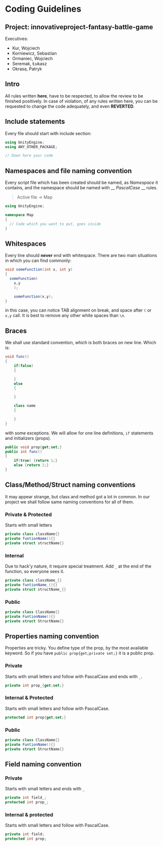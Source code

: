 # Coding Guidelines
## Project: innovativeproject-fantasy-battle-game
Executives:
* Kur, Wojciech
* Korniewicz, Sebastian
* Ormaniec, Wojciech
* Seremak, Łukasz
* Okrasa, Patryk

## Intro
All rules written **here**, have to be respected, to allow the review to be
finished positively. In case of violation, of any rules written here, you can
be requested to change the code adequately, and even **REVERTED**.

## Include statements
Every file should start with include section:

```C#
using UnityEngine;
using ANY_OTHER_PACKAGE;

// Down here your code
```

## Namespaces and file naming convention
Every script file which has been created should be named, as _Namespace_
it contains, and the namespace should be named with __ *PascalCase* __ rules.

>Active file -> Map

```C#
using UnityEngine;

namespace Map
{
  // Code which you want to put, goes inside
}
```

## Whitespaces

Every line should **never** end with whitespace. There are two main situations
in which you can find commonly:

```C#
void someFunction(int x, int y)
{
  someFunction(
    x,y
    );

    someFunction(x,y);
}
```

in this case, you can notice TAB alignment on break, and space after `(` or `x,y`
call. It is best to remove any other white spaces than `\n`.

## Braces
We shall use standard convention, which is both braces on new line. Which is:
```C#
void func()
{
	if(false)
	{

	}
	else
	{

	}

	class name
	{

	}
}
```

with some exceptions. We will allow for one line definitions, `if` statements
and initializers (props).

```C#
public void prop{get;set;}
public int func()
{
	if(true) {return 1;}
	else {return 2;}
}
```

## Class/Method/Struct naming conventions

It may appear strange, but class and method got a lot in common. In our project
we shall follow same naming conventions for all of them.

### Private & Protected
Starts with small letters
```C#
private class className{}
private funtionName(){}
private struct structName{}
```

### Internal
Due to hack'y nature, it require special treatment. Add `_` at the end of the
function, so everyone sees it.
```C#
private class className_{}
private funtionName_(){}
private struct structName_{}
```

### Public

```C#
private class ClassName{}
private FuntionName(){}
private struct StructName{}
```

## Properties naming convention
Properties are tricky. You define type of the prop, by the most available
keyword. So if you have `public prop{get;private set;}` it is a public prop.
### Private
Starts with small letters and follow with PascalCase and ends with `_`.
```C#
private int prop_{get;set;}
```

### Internal & Protected
Starts with small letters and follow with PascalCase.
```C#
protected int prop{get;set;}
```

### Public

```C#
private class ClassName{}
private FuntionName(){}
private struct StructName{}
```

## Field naming convention

### Private
Starts with small letters and ends with `_`
```C#
private int field_;
protected int prop_;
```

### Internal & protected
Starts with small letters and follow with PascalCase.
```C#
private int field;
protected int prop;
```

